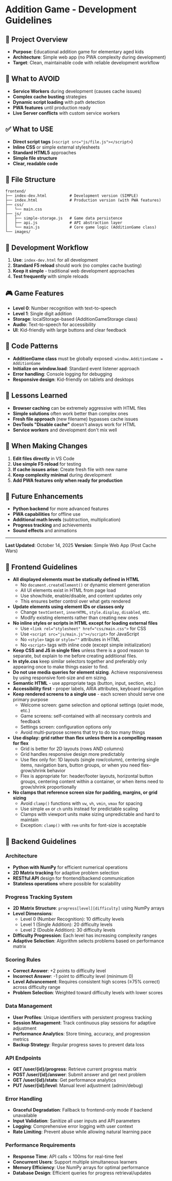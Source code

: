 # Addition Game - Development Guidelines

## 🎯 Project Overview

- **Purpose**: Educational addition game for elementary aged kids
- **Architecture**: Simple web app (no PWA complexity during development)
- **Target**: Clean, maintainable code with reliable development workflow

## 🚫 What to AVOID

- **Service Workers** during development (causes cache issues)
- **Complex cache busting** strategies
- **Dynamic script loading** with path detection
- **PWA features** until production ready
- **Live Server conflicts** with custom service workers

## ✅ What to USE

- **Direct script tags** (`<script src="js/file.js"></script>`)
- **Inline CSS** or simple external stylesheets
- **Standard HTML5** approaches
- **Simple file structure**
- **Clear, readable code**

## 📁 File Structure

```text
frontend/
├── index-dev.html          # Development version (SIMPLE)
├── index.html              # Production version (with PWA features)
├── css/
│   └── main.css
├── js/
│   ├── simple-storage.js   # Game data persistence
│   ├── api.js              # API abstraction layer
│   └── main.js             # Core game logic (AdditionGame class)
└── images/
```

## 🔧 Development Workflow

1. **Use**: `index-dev.html` for all development
2. **Standard F5 reload** should work (no complex cache busting)
3. **Keep it simple** - traditional web development approaches
4. **Test frequently** with simple reloads

## 🎮 Game Features

- **Level 0**: Number recognition with text-to-speech
- **Level 1**: Single digit addition
- **Storage**: localStorage-based (AdditionGameStorage class)
- **Audio**: Text-to-speech for accessibility
- **UI**: Kid-friendly with large buttons and clear feedback

## 💾 Code Patterns

- **AdditionGame class** must be globally exposed: `window.AdditionGame = AdditionGame`
- **Initialize on window.load**: Standard event listener approach
- **Error handling**: Console logging for debugging
- **Responsive design**: Kid-friendly on tablets and desktops

## 🚨 Lessons Learned

- **Browser caching** can be extremely aggressive with HTML files
- **Simple solutions** often work better than complex ones
- **Fresh file approach** (new filename) bypasses cache issues
- **DevTools "Disable cache"** doesn't always work for HTML
- **Service workers** and development don't mix well

## 🔄 When Making Changes

1. **Edit files directly** in VS Code
2. **Use simple F5 reload** for testing
3. **If cache issues arise**: Create fresh file with new name
4. **Keep complexity minimal** during development
5. **Add PWA features only when ready for production**

## 📝 Future Enhancements

- **Python backend** for more advanced features
- **PWA capabilities** for offline use
- **Additional math levels** (subtraction, multiplication)
- **Progress tracking** and achievements
- **Sound effects** and animations

---

**Last Updated**: October 14, 2025
**Version**: Simple Web App (Post Cache Wars)

## 🎨 Frontend Guidelines

- **All displayed elements must be statically defined in HTML**
  - No `document.createElement()` or dynamic element generation
  - All UI elements exist in HTML from page load
  - Use show/hide, enable/disable, and content updates only
  - This ensures better control over what gets rendered
- **Update elements using element IDs or classes only**
  - Change `textContent`, `innerHTML`, `style.display`, `disabled`, etc.
  - Modify existing elements rather than creating new ones
- **No inline styles or scripts in HTML except for loading external files**
  - Use `<link rel="stylesheet" href="css/main.css">` for CSS
  - Use `<script src="js/main.js"></script>` for JavaScript
  - No `<style>` tags or `style=""` attributes in HTML
  - No `<script>` tags with inline code (except simple initialization)
- **Keep CSS and JS in single files** unless there is a good reason to separate, but explain to me before creating additional files.
- **In style.css** keep similar selectors together and preferably only appearing once to make things easier to find.
- **Do not use media queries for element sizing**. Achieve responsiveness by using responsive font-size and em sizing.
- **Semantic HTML** - use appropriate tags (button, input, section, etc.)
- **Accessibility first** - proper labels, ARIA attributes, keyboard navigation
- **Keep rendered screens to a single use** - each screen should serve one primary purpose
  - Welcome screen: game selection and optional settings (quiet mode, etc.)
  - Game screens: self-contained with all necessary controls and feedback
  - Settings screen: configuration options only
  - Avoid multi-purpose screens that try to do too many things
- **Use display: grid rather than flex unless there is a compelling reason for flex**
  - Grid is better for 2D layouts (rows AND columns)
  - Grid handles responsive design more predictably
  - Use flex only for: 1D layouts (single row/column), centering single items, navigation bars, button groups, or when you need flex-grow/shrink behavior
  - Flex is appropriate for: header/footer layouts, horizontal button groups, centering content within a container, or when items need to grow/shrink proportionally
- **No clamps that reference screen size for padding, margins, or grid sizing**
  - Avoid `clamp()` functions with `vw`, `vh`, `vmin`, `vmax` for spacing
  - Use simple `em` or `ch` units instead for predictable scaling
  - Clamps with viewport units make sizing unpredictable and hard to maintain
  - Exception: `clamp()` with `rem` units for font-size is acceptable

## 🐍 Backend Guidelines

### Architecture

- **Python with NumPy** for efficient numerical operations
- **2D Matrix tracking** for adaptive problem selection
- **RESTful API** design for frontend/backend communication
- **Stateless operations** where possible for scalability

### Progress Tracking System

- **2D Matrix Structure**: `progress[level][difficulty]` using NumPy arrays
- **Level Dimensions**:
  - Level 0 (Number Recognition): 10 difficulty levels
  - Level 1 (Single Addition): 20 difficulty levels
  - Level 2 (Double Addition): 30 difficulty levels
- **Difficulty Progression**: Each level has increasing complexity ranges
- **Adaptive Selection**: Algorithm selects problems based on performance matrix

### Scoring Rules

- **Correct Answer**: +2 points to difficulty level
- **Incorrect Answer**: -1 point to difficulty level (minimum 0)
- **Level Advancement**: Requires consistent high scores (≥75% correct) across difficulty range
- **Problem Selection**: Weighted toward difficulty levels with lower scores

### Data Management

- **User Profiles**: Unique identifiers with persistent progress tracking
- **Session Management**: Track continuous play sessions for adaptive adjustment
- **Performance Analytics**: Store timing, accuracy, and progression metrics
- **Backup Strategy**: Regular progress saves to prevent data loss

### API Endpoints

- **GET /user/{id}/progress**: Retrieve current progress matrix
- **POST /user/{id}/answer**: Submit answer and get next problem
- **GET /user/{id}/stats**: Get performance analytics
- **PUT /user/{id}/level**: Manual level adjustment (admin/debug)

### Error Handling

- **Graceful Degradation**: Fallback to frontend-only mode if backend unavailable
- **Input Validation**: Sanitize all user inputs and API parameters
- **Logging**: Comprehensive error logging with user context
- **Rate Limiting**: Prevent abuse while allowing natural learning pace

### Performance Requirements

- **Response Time**: API calls < 100ms for real-time feel
- **Concurrent Users**: Support multiple simultaneous learners
- **Memory Efficiency**: Use NumPy arrays for optimal performance
- **Database Design**: Efficient queries for progress retrieval/updates
